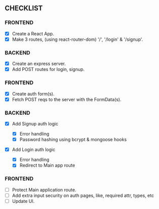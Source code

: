 ## CHECKLIST

### FRONTEND

- [x] Create a React App.
- [x] Make 3 routes, (using react-router-dom) '/', '/login' & '/signup'.

### BACKEND

- [x] Create an express server.
- [x] Add POST routes for login, signup.

### FRONTEND

- [x] Create auth form(s).
- [x] Fetch POST reqs to the server with the FormData(s).

### BACKEND

- [x] Add Signup auth logic

  - [x] Error handling
  - [x] Password hashing using bcrypt & mongoose hooks

- [x] Add Login auth logic

  - [x] Error handling
  - [x] Redirect to Main app route

### FRONTEND

- [ ] Protect Main application route.
- [ ] Add extra input security on auth pages, like, required attr, types, etc
- [ ] Update UI.

